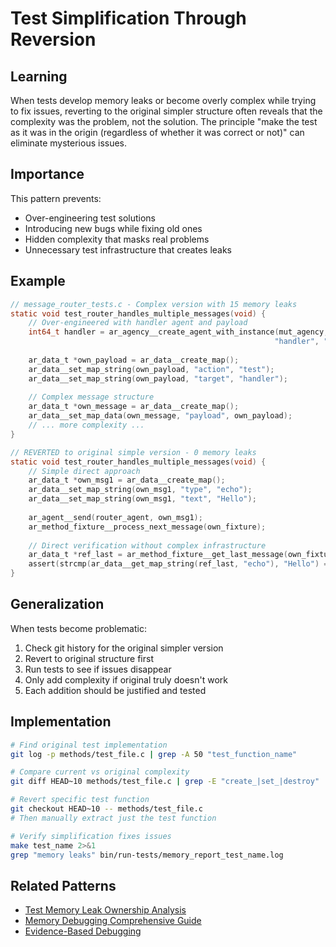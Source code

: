 # Test Simplification Through Reversion

## Learning

When tests develop memory leaks or become overly complex while trying to fix issues, reverting to the original simpler structure often reveals that the complexity was the problem, not the solution. The principle "make the test as it was in the origin (regardless of whether it was correct or not)" can eliminate mysterious issues.

## Importance

This pattern prevents:
- Over-engineering test solutions
- Introducing new bugs while fixing old ones
- Hidden complexity that masks real problems
- Unnecessary test infrastructure that creates leaks

## Example

```c
// message_router_tests.c - Complex version with 15 memory leaks
static void test_router_handles_multiple_messages(void) {
    // Over-engineered with handler agent and payload
    int64_t handler = ar_agency__create_agent_with_instance(mut_agency, 
                                                           "handler", "1.0.0", NULL);
    
    ar_data_t *own_payload = ar_data__create_map();
    ar_data__set_map_string(own_payload, "action", "test");
    ar_data__set_map_string(own_payload, "target", "handler");
    
    // Complex message structure
    ar_data_t *own_message = ar_data__create_map();
    ar_data__set_map_data(own_message, "payload", own_payload);
    // ... more complexity ...
}

// REVERTED to original simple version - 0 memory leaks
static void test_router_handles_multiple_messages(void) {
    // Simple direct approach
    ar_data_t *own_msg1 = ar_data__create_map();
    ar_data__set_map_string(own_msg1, "type", "echo");
    ar_data__set_map_string(own_msg1, "text", "Hello");
    
    ar_agent__send(router_agent, own_msg1);
    ar_method_fixture__process_next_message(own_fixture);
    
    // Direct verification without complex infrastructure
    ar_data_t *ref_last = ar_method_fixture__get_last_message(own_fixture);
    assert(strcmp(ar_data__get_map_string(ref_last, "echo"), "Hello") == 0);
}
```

## Generalization

When tests become problematic:
1. Check git history for the original simpler version
2. Revert to original structure first
3. Run tests to see if issues disappear
4. Only add complexity if original truly doesn't work
5. Each addition should be justified and tested

## Implementation

```bash
# Find original test implementation
git log -p methods/test_file.c | grep -A 50 "test_function_name"

# Compare current vs original complexity
git diff HEAD~10 methods/test_file.c | grep -E "create_|set_|destroy" | wc -l

# Revert specific test function
git checkout HEAD~10 -- methods/test_file.c
# Then manually extract just the test function

# Verify simplification fixes issues
make test_name 2>&1
grep "memory leaks" bin/run-tests/memory_report_test_name.log
```

## Related Patterns
- [Test Memory Leak Ownership Analysis](test-memory-leak-ownership-analysis.md)
- [Memory Debugging Comprehensive Guide](memory-debugging-comprehensive-guide.md)
- [Evidence-Based Debugging](evidence-based-debugging.md)